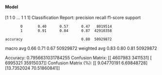 #### Model
[1 1 0 ... 1 1 1]
Classification Report:
              precision    recall  f1-score   support

           0       0.40      0.57      0.47   8019514
           1       0.91      0.84      0.87  42910358

    accuracy                           0.80  50929872
   macro avg       0.66      0.71      0.67  50929872
weighted avg       0.83      0.80      0.81  50929872

Accuracy: 0.7956631031784255
Confusion Matrix:
[[ 4607983  3411531]
 [ 6995321 35915037]]
Confusion Matrix (%):
[[ 9.04770191  6.69848728]
 [13.7352024  70.51860841]]
